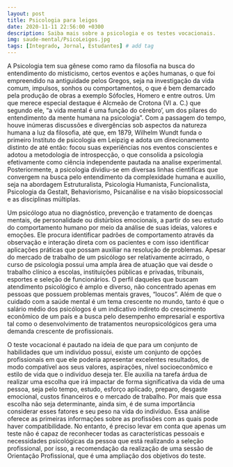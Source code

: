 ```yaml
---
layout: post
title: Psicologia para leigos 
date: 2020-11-11 22:56:00 +0300
description: Saiba mais sobre a psicologia e os testes vocacionais.
img: saude-mental/PsicoLeigos.jpg
tags: [Integrado, Jornal, Estudantes] # add tag
---
```




A Psicologia tem sua gênese como ramo da filosofia na busca do entendimento do misticismo, certos eventos e ações humanas, o que foi empreendido na antiguidade pelos Gregos, seja na investigação da vida comum, impulsos, sonhos ou comportamentos, o que é bem demarcado pela produção de obras a exemplo Sófocles, Homero e entre outros. Um que merece especial destaque é Alcmeão de Crotona (VI a. C.) que segundo ele, “a vida mental é uma função do cérebro’, um dos pilares do entendimento da mente humana na psicologia”.
Com a passagem do tempo, houve inúmeras discussões e divergências sob aspectos da natureza humana a luz da filosofia, até que, em 1879, Wilhelm Wundt funda o primeiro Instituto de psicologia em Leipzig e adota um direcionamento distinto de até então: focou suas experiências nos eventos conscientes e adotou a metodologia de introspecção, o que consolida a psicologia efetivamente como ciência independente pautada na analise experimental. 
Posteriormente, a psicologia dividiu-se em diversas linhas cientificas que convergem na busca pelo entendimento da complexidade humana e auxilio, seja na abordagem Estruturalista, Psicologia Humanista, Funcionalista, Psicologia da Gestalt, Behaviorismo, Psicanálise e na visão biopsicossocial e as disciplinas múltiplas.





Um psicólogo atua no diagnóstico, prevenção e tratamento de doenças mentais, de personalidade ou distúrbios emocionais, a partir do seu estudo do comportamento humano por meio da análise de suas ideias, valores e emoções. Ele procura identificar padrões de comportamento através da observação e interação direta com os pacientes e com isso identificar aplicações práticas que possam auxiliar na resolução de problemas. 
Apesar do mercado de trabalho de um psicólogo ser relativamente acirrado, o curso de psicologia possui uma ampla área de atuação que vai desde o trabalho clínico a escolas, instituições públicas e privadas, tribunais, esportes e seleção de funcionários.
O perfil daqueles que buscam atendimento psicológico é amplo e diverso, não concentrado apenas em pessoas que possuem problemas mentais graves, “loucos”. Além de que o cuidado com a saúde mental é um tema crescente no mundo, tanto é que o salário médio dos psicólogos é um indicativo indireto do crescimento econômico de um país e a busca pelo desempenho empresarial e esportiva tal como o desenvolvimento de tratamentos neuropsicológicos gera uma demanda crescente de profissionais. 
 



O teste vocacional é pautado na ideia de que para um conjunto de habilidades que um indivíduo possui, existe um conjunto de opções profissionais em que ele poderia apresentar excelentes resultados, de modo compatível aos seus valores, aspirações, nível socioeconômico e estilo de vida que o indivíduo deseja ter. 
Ele auxilia na tarefa árdua de realizar uma escolha que irá impactar de forma significativa da vida de uma pessoa, seja pelo tempo, estudo, esforço aplicado, preparo, desgaste emocional, custos financeiros e o mercado de trabalho. Por mais que essa escolha não seja determinante, ainda sim, é de suma importância considerar esses fatores e seu peso na vida do indivíduo.
Essa análise oferece as primeiras informações sobre as profissões com as quais pode haver compatibilidade. No entanto, é preciso levar em conta que apenas um teste não é capaz de reconhecer todas as características pessoais e necessidades psicológicas da pessoa que está realizando a seleção profissional, por isso, a recomendação da realização de uma sessão de Orientação Profissional, que é uma ampliação dos objetivos do teste. 
